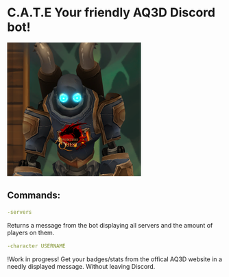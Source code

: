 # C.A.T.E Your friendly AQ3D Discord bot!

![C.A.T.E](https://raw.githubusercontent.com/nlxdodge/C.A.T.E/master/resources/bot-log.png)

## Commands:

```yaml
-servers
```
Returns a message from the bot displaying all servers and the amount of players on them.


```yaml
-character USERNAME
```
!Work in progress!
Get your badges/stats from the offical AQ3D website in a needly displayed message. Without leaving Discord.
